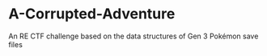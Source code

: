 # A-Corrupted-Adventure
An RE CTF challenge based on the data structures of Gen 3 Pokémon save files
